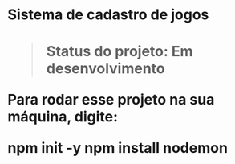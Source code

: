 <h1>Sistema de cadastro de jogos<h1>

>Status do projeto: Em desenvolvimento

Para rodar esse projeto na sua máquina, digite:

npm init -y
npm install nodemon 
